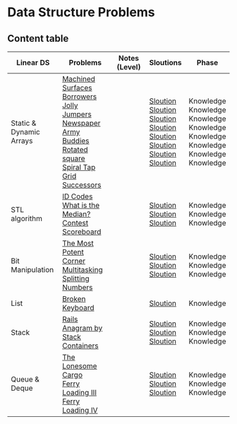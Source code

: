 # Data Structure Problems
## Content table



Linear DS  | Problems | Notes (Level)| Sloutions| Phase
-------------| -------------   |-------------| -------------|-------------
Static & <br> Dynamic Arrays| [Machined Surfaces](https://uva.onlinejudge.org/index.php?option=com_onlinejudge&Itemid=8&page=show_problem&problem=355)<br> [Borrowers](https://uva.onlinejudge.org/index.php?option=com_onlinejudge&Itemid=8&page=show_problem&problem=166)<br>[Jolly Jumpers](https://uva.onlinejudge.org/index.php?option=com_onlinejudge&Itemid=8&page=show_problem&problem=979)<br>[Newspaper](https://uva.onlinejudge.org/index.php?option=com_onlinejudge&Itemid=8&page=show_problem&problem=2315)<br>[Army Buddies](https://uva.onlinejudge.org/index.php?option=onlinejudge&page=show_problem&problem=3778)<br> [Rotated square](https://uva.onlinejudge.org/index.php?option=onlinejudge&page=show_problem&problem=1796)<br>[Spiral Tap](https://uva.onlinejudge.org/index.php?option=onlinejudge&page=show_problem&problem=1861)<br>[Grid Successors](https://uva.onlinejudge.org/index.php?option=onlinejudge&page=show_problem&problem=2628)| <br><br><br><br><br>| [Sloution](https://github.com/basmaashouur/Competitive-Programming/blob/master/Solutions-library/data-strcture-solutions%20/414-UVa.cpp)<br>[Sloution](https://github.com/basmaashouur/Competitive-Programming/blob/master/Solutions-library/data-strcture-solutions%20/230-UVa.cpp)<br> [Sloution](https://github.com/basmaashouur/Competitive-Programming/blob/master/Solutions-library/data-strcture-solutions%20/10038-UVa.cpp)<br> [Sloution](https://github.com/basmaashouur/Competitive-Programming/blob/master/Solutions-library/data-strcture-solutions%20/11340-UVa.cpp)<br> [Sloution](https://github.com/basmaashouur/Competitive-Programming/blob/master/Solutions-library/data-strcture-solutions%20/12356-UVa.cpp)<br>[Sloution]()<br>[Sloution]()<br>[Sloution]()<br>| Knowledge <br> Knowledge <br> Knowledge <br> Knowledge <br> Knowledge <br>Knowledge <br>Knowledge <br>Knowledge 
STL algorithm|[ID Codes](https://uva.onlinejudge.org/index.php?option=com_onlinejudge&Itemid=8&page=show_problem&problem=82)<br>[What is the Median?](https://uva.onlinejudge.org/index.php?option=onlinejudge&page=show_problem&problem=1048)<br>[Contest Scoreboard](https://uva.onlinejudge.org/index.php?option=com_onlinejudge&Itemid=8&page=show_problem&problem=1199)||[Sloution](https://github.com/basmaashouur/Competitive-Programming/blob/master/Solutions-library/data-strcture-solutions%20/146-UVa.cpp)<br>[Sloution](https://github.com/basmaashouur/Competitive-Programming/blob/master/Solutions-library/data-strcture-solutions%20/10107-UVa.cpp)<br>[Sloution](https://github.com/basmaashouur/Competitive-Programming/blob/master/Solutions-library/data-strcture-solutions%20/10258-UVa.cpp)<br>|Knowledge <br> Knowledge <br> Knowledge <br>
Bit Manipulation|[The Most Potent Corner](https://uva.onlinejudge.org/index.php?option=com_onlinejudge&Itemid=8&page=show_problem&problem=1205)<br>[Multitasking](https://uva.onlinejudge.org/index.php?option=com_onlinejudge&Itemid=8&page=show_problem&problem=3077)<br>[Splitting Numbers](https://uva.onlinejudge.org/index.php?option=com_onlinejudge&Itemid=8&page=show_problem&problem=3084)||[Sloution]()<br>[Sloution]()<br>[Sloution]()<br>|Knowledge <br> Knowledge <br> Knowledge <br>
List|[Broken Keyboard](https://uva.onlinejudge.org/index.php?option=com_onlinejudge&Itemid=8&page=show_problem&problem=3139)||[Sloution]()<br>|Knowledge <br> 
Stack|[Rails](https://uva.onlinejudge.org/index.php?option=onlinejudge&page=show_problem&problem=455)<br>[Anagram by Stack](https://uva.onlinejudge.org/index.php?option=onlinejudge&page=show_problem&problem=673)<br>[Containers](https://uva.onlinejudge.org/index.php?option=com_onlinejudge&Itemid=8&page=show_problem&problem=3503)<br>||[Sloution]()<br>[Sloution]()<br>[Sloution]()<br>|Knowledge <br> Knowledge <br> Knowledge <br>
Queue & Deque|[The Lonesome Cargo](https://uva.onlinejudge.org/index.php?option=onlinejudge&page=show_problem&problem=1113)<br>[Ferry Loading III](https://uva.onlinejudge.org/index.php?option=onlinejudge&page=show_problem&problem=1842)<br>[Ferry Loading IV](https://uva.onlinejudge.org/index.php?option=com_onlinejudge&Itemid=8&page=show_problem&problem=1975)<br>||[Sloution]()<br>[Sloution]()<br>[Sloution]()<br>|Knowledge <br> Knowledge <br> Knowledge <br>
